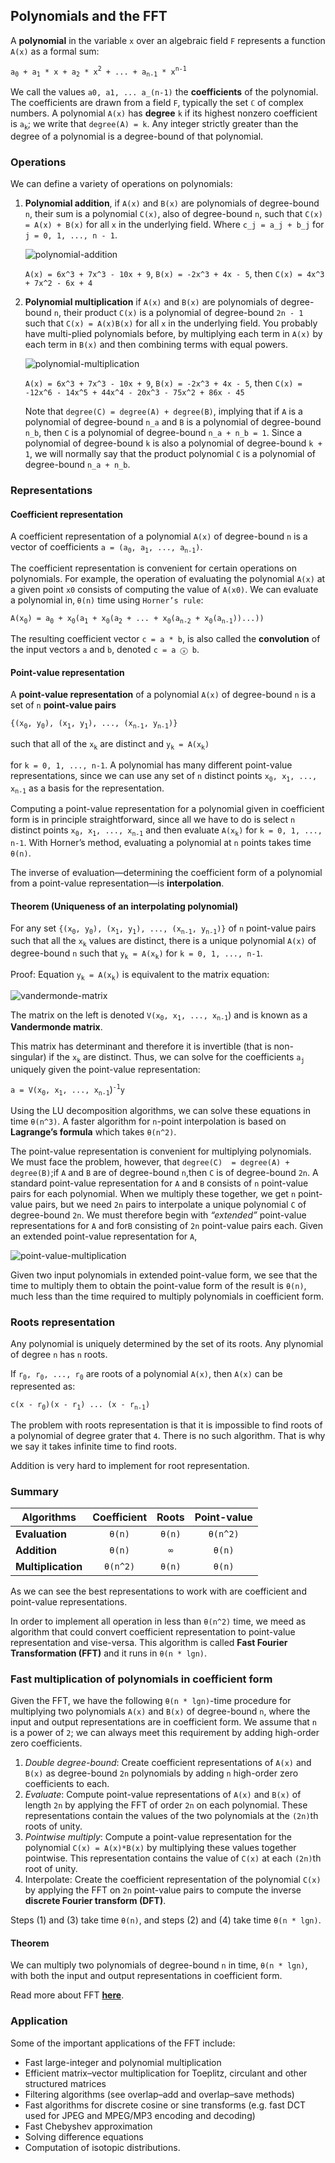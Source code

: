 ## Polynomials and the FFT
A __polynomial__ in the variable `x` over an algebraic field `F` represents a function `A(x)` as a formal sum:

`a`<sub>`0`</sub>` + a`<sub>`1`</sub>` * x + a`<sub>`2`</sub>` * x`<sup>`2`</sup>` + ... + a`<sub>`n-1`</sub>` * x`<sup>`n-1`</sup>

We call  the  values `a0, a1, ... a_(n-1)` the __coefficients__ of  the  polynomial.   The coefficients are drawn from a field `F`, typically the set `ℂ` of complex numbers.  A polynomial `A(x)` has __degree__ `k` if its highest  nonzero coefficient  is `a`<sub>`k`</sub>;  we write that `degree(A) = k`.  Any integer strictly greater than the degree of a polynomial is a degree-bound of that polynomial.

### Operations
We can define a variety  of  operations  on polynomials:
1. __Polynomial addition__, if `A(x)` and `B(x)` are polynomials of degree-bound `n`, their sum is a polynomial `C(x)`, also of degree-bound `n`, such that `C(x) = A(x) + B(x)` for all `x` in the underlying field. Where `c_j = a_j + b_j` for `j = 0, 1, ..., n - 1`.

    ![polynomial-addition](./images/polynomial-addition.png)

    `A(x) = 6x^3 + 7x^3 - 10x + 9`, `B(x) = -2x^3 + 4x - 5`, then `C(x) = 4x^3 + 7x^2 - 6x + 4`

2. __Polynomial multiplication__ if `A(x)` and `B(x)` are polynomials  of  degree-bound `n`, their product `C(x)` is a polynomial  of degree-bound `2n - 1` such that `C(x) = A(x)B(x)` for all `x` in the underlying  field.   You probably  have multi-plied polynomials before, by multiplying each term in `A(x)` by each term in `B(x)` and  then  combining  terms  with  equal  powers.

    ![polynomial-multiplication](./images/polynomial-multiplication.png)

    `A(x) = 6x^3 + 7x^3 - 10x + 9`, `B(x) = -2x^3 + 4x - 5`, then `C(x) = -12x^6 - 14x^5 + 44x^4 - 20x^3 - 75x^2 + 86x - 45`

    Note that `degree(C) = degree(A) + degree(B)`, implying that if `A` is a polynomial of degree-bound `n_a` and `B` is a polynomial of degree-bound `n_b`, then `C` is a polynomial of degree-bound `n_a + n_b = 1`.  Since a polynomial of degree-bound `k` is also a polynomial of degree-bound `k + 1`, we will normally say that the product polynomial `C` is a polynomial of degree-bound `n_a + n_b`.

### Representations
#### Coefficient representation
A coefficient representation of  a  polynomial `A(x)` of  degree-bound `n` is a vector  of coefficients `a = (a`<sub>`0`</sub>`, a`<sub>`1`</sub>`, ..., a`<sub>`n-1`</sub>`)`.

The coefficient  representation  is convenient  for  certain  operations  on polynomials.  For example, the operation of evaluating the polynomial `A(x)` at a given point `x0` consists of computing the value of `A(x0)`.  We can evaluate a polynomial in‚ `θ(n)` time using `Horner’s rule`:

`A(x`<sub>`0`</sub>`) = a`<sub>`0`</sub>` + x`<sub>`0`</sub>`(a`<sub>`1`</sub>` + x`<sub>`0`</sub>`(a`<sub>`2`</sub>` + ... + x`<sub>`0`</sub>`(a`<sub>`n-2`</sub>` + x`<sub>`0`</sub>`(a`<sub>`n-1`</sub>`))...))`

The resulting coefficient vector `c = a * b`, is also called the __convolution__ of the input vectors `a` and `b`, denoted `c = a ⓧ b`.

#### Point-value representation
A __point-value representation__ of a polynomial `A(x)` of degree-bound `n` is a set of `n` __point-value pairs__

`{(x`<sub>`0`</sub>`, y`<sub>`0`</sub>`), (x`<sub>`1`</sub>`, y`<sub>`1`</sub>`), ..., (x`<sub>`n-1`</sub>`, y`<sub>`n-1`</sub>`)}`

such that all of the `x`<sub>`k`</sub> are distinct and `y`<sub>`k`</sub>` = A(x`<sub>`k`</sub>`)`

for `k = 0, 1, ..., n-1`. A polynomial has many different point-value representations, since we can use any set of `n` distinct points `x`<sub>`0`</sub>`, x`<sub>`1`</sub>`, ..., x`<sub>`n-1`</sub> as a basis for the representation.

Computing  a  point-value  representation  for  a  polynomial  given  in  coefficient form  is  in principle  straightforward,  since  all  we have  to do  is select `n` distinct points `x`<sub>`0`</sub>`, x`<sub>`1`</sub>`, ..., x`<sub>`n-1`</sub> and then evaluate `A(x`<sub>`k`</sub>`)` for `k = 0, 1, ..., n-1`. With Horner’s method, evaluating a polynomial at `n` points takes time `θ(n)`.

The  inverse  of  evaluation—determining  the  coefficient  form  of  a  polynomial from a point-value representation—is __interpolation__.

#### Theorem (Uniqueness of an interpolating polynomial)
For any set `{(x`<sub>`0`</sub>`, y`<sub>`0`</sub>`), (x`<sub>`1`</sub>`, y`<sub>`1`</sub>`), ..., (x`<sub>`n-1`</sub>`, y`<sub>`n-1`</sub>`)}` of `n` point-value  pairs such that all the `x`<sub>`k`</sub> values are distinct, there is a unique polynomial `A(x)` of degree-bound `n` such that `y`<sub>`k`</sub>` = A(x`<sub>`k`</sub>`)` for `k = 0, 1, ..., n-1`.

Proof: Equation `y`<sub>`k`</sub>` = A(x`<sub>`k`</sub>`)` is equivalent to the matrix equation:

![vandermonde-matrix](./images/vandermonde-matrix.png)

The matrix on the left is denoted `V(x`<sub>`0`</sub>`, x`<sub>`1`</sub>`, ..., x`<sub>`n-1`</sub>) and is known as a __Vandermonde matrix__.

This matrix has determinant and therefore it is invertible (that is non-singular) if the `x`<sub>`k`</sub> are distinct. Thus, we can solve for the coefficients `a`<sub>`j`</sub> uniquely given the point-value representation:

`a = V(x`<sub>`0`</sub>`, x`<sub>`1`</sub>`, ..., x`<sub>`n-1`</sub>)<sup>`-1`</sup>`y`

Using the LU decomposition algorithms, we can solve these equations in time `θ(n^3)`. A faster algorithm for `n`-point interpolation is based on __Lagrange’s formula__ which takes `θ(n^2)`.

The point-value representation is convenient for multiplying polynomials. We must face the problem, however, that `degree(C)  = degree(A) + degree(B)`;if `A` and `B` are of degree-bound `n`,then `C` is of degree-bound `2n`.  A standard point-value representation for `A` and `B` consists of `n` point-value pairs for each polynomial.  When we multiply these together, we get `n` point-value pairs, but we need `2n` pairs to interpolate a unique polynomial `C` of degree-bound `2n`. We must therefore begin with _“extended”_ point-value representations for `A` and for`B` consisting of `2n` point-value pairs each. Given an extended point-value representation for `A`,

![point-value-multiplication](./images/point-value-multiplication.png)

Given two input polynomials in extended point-value form, we see that the time to multiply them to obtain the point-value form of the result is `θ(n)`, much less than the time required to multiply polynomials in coefficient form.

### Roots representation
Any polynomial is uniquely determined by the set of its roots. Any plynomial of degree `n` has `n` roots.

If `r`<sub>`0`</sub>`, r`<sub>`0`</sub>`, ..., r`<sub>`0`</sub> are roots of a polynomial `A(x)`, then `A(x)` can be represented as:

`c(x - r`<sub>`0`</sub>`)(x - r`<sub>`1`</sub>`) ... (x - r`<sub>`n-1`</sub>`)`

The problem with roots representation is that it is impossible to find roots of a polynomial of degree grater that `4`. There is no such algorithm. That is why we say it takes infinite time to find roots.

Addition is very hard to implement for root representation.

### Summary
| Algorithms | Coefficient | Roots | Point-value |
|-|:-:|:-:|:-:|
| __Evaluation__ | `θ(n)` | `θ(n)` | `θ(n^2)` |
| __Addition__ | `θ(n)` | `∞` | `θ(n)` |
| __Multiplication__ | `θ(n^2)` | `θ(n)` | `θ(n)` |

As we can see the best representations to work with are coefficient and point-value representations.

In order to implement all operation in less than `θ(n^2)` time, we meed as algorithm that could convert coefficient representation to point-value representation and vise-versa. This algorithm is called __Fast Fourier Transformation (FFT)__ and it runs in `θ(n * lgn)`.

### Fast multiplication of polynomials in coefficient form
Given the FFT, we have the following `θ(n * lgn)`-time procedure for multiplying two polynomials `A(x)` and `B(x)` of degree-bound `n`, where the input and output representations are in coefficient form. We assume that `n` is a power of `2`; we can always meet this requirement by adding high-order zero coefficients.

1. _Double degree-bound_: Create coefficient representations of `A(x)` and `B(x)` as degree-bound `2n` polynomials by adding `n` high-order zero coefficients to each.
2. _Evaluate_: Compute point-value representations of `A(x)` and `B(x)` of length `2n` by applying the FFT of order `2n` on each polynomial.  These representations contain the values of the two polynomials at the `(2n)`th roots of unity.
3. _Pointwise multiply_: Compute a point-value representation  for the polynomial `C(x) = A(x)*B(x)` by multiplying these values together pointwise. This representation contains the value of `C(x)` at each `(2n)`th root of unity.
4. Interpolate: Create the coefficient  representation  of the polynomial `C(x)` by applying the FFT on `2n` point-value pairs to compute the inverse __discrete Fourier transform (DFT)__.

Steps (1) and (3) take time `θ(n)`, and steps (2) and (4) take time `θ(n * lgn)`.

#### Theorem
We can multiply two polynomials of degree-bound `n` in time‚ `θ(n * lgn)`, with both the input and output representations in coefficient form.

Read more about FFT __[here](https://cp-algorithms.com/algebra/fft.html)__.

### Application
Some of the important applications of the FFT include:
* Fast large-integer and polynomial multiplication
* Efficient matrix–vector multiplication for Toeplitz, circulant and other structured matrices
* Filtering algorithms (see overlap–add and overlap–save methods)
* Fast algorithms for discrete cosine or sine transforms (e.g. fast DCT used for JPEG and MPEG/MP3 encoding and decoding)
* Fast Chebyshev approximation
* Solving difference equations
* Computation of isotopic distributions.
